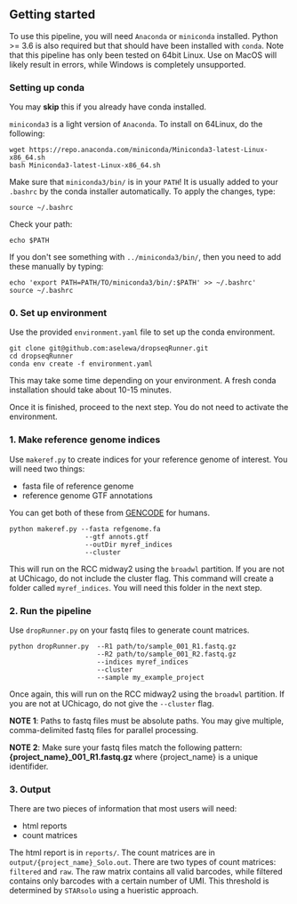## Getting started

To use this pipeline, you will need `Anaconda` or `miniconda` installed. Python >= 3.6 is also required but that should have been installed with `conda`. Note that this pipeline has only been tested on 64bit Linux. Use on MacOS will likely result in errors, while Windows is completely unsupported.

### Setting up conda

You may **skip** this if you already have conda installed.
 
`miniconda3` is a light version of `Anaconda`. To install on 64Linux, do the following:

```
wget https://repo.anaconda.com/miniconda/Miniconda3-latest-Linux-x86_64.sh
bash Miniconda3-latest-Linux-x86_64.sh
```

Make sure that `miniconda3/bin/` is in your `PATH`! It is usually added to your `.bashrc` by the conda installer automatically. To apply the changes, type:

```
source ~/.bashrc
```

Check your path:

```
echo $PATH
```

If you don't see something with `../miniconda3/bin/`, then you need to add these manually by typing:

```
echo 'export PATH=PATH/TO/miniconda3/bin/:$PATH' >> ~/.bashrc'
source ~/.bashrc
```

### 0. Set up environment

Use the provided `environment.yaml` file to set up the conda environment.

```
git clone git@github.com:aselewa/dropseqRunner.git
cd dropseqRunner
conda env create -f environment.yaml
```

This may take some time depending on your environment. A fresh conda installation should take about 10-15 minutes. 

Once it is finished, proceed to the next step. You do not need to activate the environment.

### 1. Make reference genome indices

Use `makeref.py` to create indices for your reference genome of interest. You will need two things:

* fasta file of reference genome
* reference genome GTF annotations

You can get both of these from [GENCODE](https://www.gencodegenes.org/human/) for humans.

```
python makeref.py --fasta refgenome.fa
                   --gtf annots.gtf
                   --outDir myref_indices
                   --cluster
```

This will run on the RCC midway2 using the `broadwl` partition. If you are not at UChicago, do not include the cluster flag. 
This command will create a folder called `myref_indices`. You will need this folder in the next step.

### 2. Run the pipeline

Use `dropRunner.py` on your fastq files to generate count matrices.

```
python dropRunner.py  --R1 path/to/sample_001_R1.fastq.gz
                      --R2 path/to/sample_001_R2.fastq.gz
                      --indices myref_indices
                      --cluster
                      --sample my_example_project
```


Once again, this will run on the RCC midway2 using the `broadwl` partition. If you are not at UChicago, do not give the `--cluster` flag.

**NOTE 1**: Paths to fastq files must be absolute paths. You may give multiple, comma-delimited fastq files for parallel processing. 

**NOTE 2**: Make sure your fastq files match the following pattern: **{project_name}_001_R1.fastq.gz** where {project_name} is a unique identifider.

### 3. Output

There are two pieces of information that most users will need:

* html reports
* count matrices

The html report is in `reports/`. The count matrices are in `output/{project_name}_Solo.out`. There are two types of count matrices: `filtered` and `raw`. The raw matrix contains all valid barcodes, while filtered contains only barcodes with a certain number of UMI. This threshold is determined by `STARsolo` using a hueristic approach.
